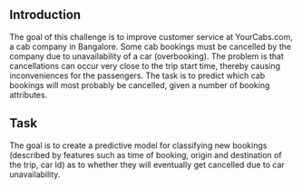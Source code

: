 ## Introduction

The goal of this challenge is to improve customer service at YourCabs.com, a cab company in Bangalore. Some cab bookings must be cancelled by the company due to unavailability of a car (overbooking). The problem is that cancellations can occur very close to the trip start time, thereby causing inconveniences for the passengers. The task is to predict which cab bookings will most probably be cancelled, given a number of booking attributes.

## Task

The goal is to create a predictive model for classifying new bookings (described by features such as time of booking, origin and destination of the trip, car Id) as to whether they will eventually get cancelled due to car unavailability. 
